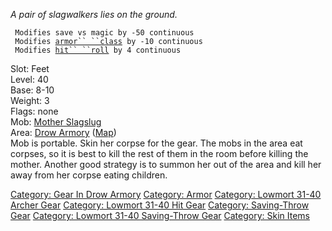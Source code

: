 *A pair of slagwalkers lies on the ground.*

` Modifies save vs magic by -50 continuous`  
` Modifies `[`armor`` ``class`](Armor_Class.md "wikilink")` by -10 continuous`  
` Modifies `[`hit`` ``roll`](Hit_Roll.md "wikilink")` by 4 continuous`

Slot: Feet  
Level: 40  
Base: 8-10  
Weight: 3  
Flags: none  
Mob: [Mother Slagslug](Mother_Slagslug "wikilink")  
Area: [Drow Armory](:Category:_Drow_Armory.md "wikilink")
([Map](Drow_Armory_Map.md "wikilink"))  
Mob is portable. Skin her corpse for the gear. The mobs in the area eat
corpses, so it is best to kill the rest of them in the room before
killing the mother. Another good strategy is to summon her out of the
area and kill her away from her corpse eating children.

[Category: Gear In Drow
Armory](Category:_Gear_In_Drow_Armory "wikilink") [Category:
Armor](Category:_Armor "wikilink") [Category: Lowmort 31-40 Archer
Gear](Category:_Lowmort_31-40_Archer_Gear "wikilink") [Category: Lowmort
31-40 Hit Gear](Category:_Lowmort_31-40_Hit_Gear "wikilink") [Category:
Saving-Throw Gear](Category:_Saving-Throw_Gear "wikilink") [Category:
Lowmort 31-40 Saving-Throw
Gear](Category:_Lowmort_31-40_Saving-Throw_Gear "wikilink") [Category:
Skin Items](Category:_Skin_Items "wikilink")

